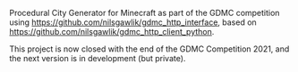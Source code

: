 Procedural City Generator for Minecraft as part of the GDMC competition using https://github.com/nilsgawlik/gdmc_http_interface, based on https://github.com/nilsgawlik/gdmc_http_client_python.

This project is now closed with the end of the GDMC Competition 2021, and the next version is in development (but private).

